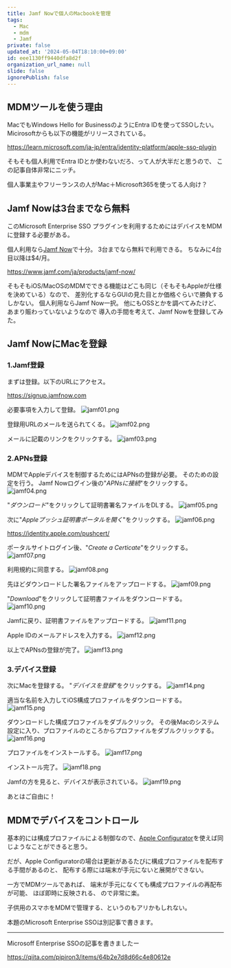 ```yaml
---
title: Jamf Nowで個人のMacbookを管理
tags:
  - Mac
  - mdm
  - Jamf
private: false
updated_at: '2024-05-04T18:10:00+09:00'
id: eee1130ff9440dfa8d2f
organization_url_name: null
slide: false
ignorePublish: false
---
```

## MDMツールを使う理由
MacでもWindows Hello for BusinessのようにEntra IDを使ってSSOしたい。
Micirosoftからも以下の機能がリリースされている。

https://learn.microsoft.com/ja-jp/entra/identity-platform/apple-sso-plugin

そもそも個人利用でEntra IDとか使わないだろ、って人が大半だと思うので、
この記事自体非常にニッチ。

個人事業主やフリーランスの人がMac＋Microsoft365を使ってる人向け？

## Jamf Nowは3台までなら無料
このMicrosoft Enterprise SSO プラグインを利用するためにはデバイスをMDMに登録する必要がある。

個人利用なら[Jamf Now](https://www.jamf.com/ja/products/jamf-now/)で十分。
3台までなら無料で利用できる。
ちなみに4台目以降は$4/月。

https://www.jamf.com/ja/products/jamf-now/

そもそもiOS/MacOSのMDMでできる機能はどこも同じ（そもそもAppleが仕様を決めている）なので、
差別化するならGUIの見た目とか価格ぐらいで勝負するしかない。
個人利用ならJamf Now一択。
他にもOSSとかを調べてみたけど、あまり賑わっていないようなので
導入の手間を考えて、Jamf Nowを登録してみた。

## Jamf NowにMacを登録
### 1.Jamf登録
まずは登録。以下のURLにアクセス。

https://signup.jamfnow.com

必要事項を入力して登録。
![jamf01.png](https://qiita-image-store.s3.ap-northeast-1.amazonaws.com/0/329638/6452f25f-cdad-6e34-b39e-75e3bf16ff43.png)

登録用URLのメールを送られてくる。
![jamf02.png](https://qiita-image-store.s3.ap-northeast-1.amazonaws.com/0/329638/d34442f0-117a-51eb-07b8-e5b56edcb96c.png)

メールに記載のリンクをクリックする。
![jamf03.png](https://qiita-image-store.s3.ap-northeast-1.amazonaws.com/0/329638/d1f56844-ac75-88ff-ed7f-60e33d19a86e.png)

### 2.APNs登録
MDMでAppleデバイスを制御するためにはAPNsの登録が必要。
そのための設定を行う。
Jamf Nowログイン後の"*APNsに接続*"をクリックする。
![jamf04.png](https://qiita-image-store.s3.ap-northeast-1.amazonaws.com/0/329638/2e9531fe-6695-9f61-4c00-f020377edde1.png)

"*ダウンロード*"をクリックして証明書署名ファイルをDLする。
![jamf05.png](https://qiita-image-store.s3.ap-northeast-1.amazonaws.com/0/329638/d59d2198-b45d-27e8-265b-25b0919f5b13.png)

次に"*Appleプッシュ証明書ポータルを開く*"をクリックする。
![jamf06.png](https://qiita-image-store.s3.ap-northeast-1.amazonaws.com/0/329638/b9561075-194d-1c38-74f2-3bf16423895d.png)

https://identity.apple.com/pushcert/

ポータルサイトログイン後、"*Create a Certicate*"をクリックする。
![jamf07.png](https://qiita-image-store.s3.ap-northeast-1.amazonaws.com/0/329638/4a3a4f87-b97e-d949-373d-d7a1b2a85658.png)

利用規約に同意する。
![jamf08.png](https://qiita-image-store.s3.ap-northeast-1.amazonaws.com/0/329638/5ec4fe6b-7d4d-b58e-eef8-40eb4f3f97fd.png)

先ほどダウンロードした署名ファイルをアップロードする。
![jamf09.png](https://qiita-image-store.s3.ap-northeast-1.amazonaws.com/0/329638/7af19525-5516-1982-c47a-f49a3fd27fab.png)

"*Download*"をクリックして証明書ファイルをダウンロードする。
![jamf10.png](https://qiita-image-store.s3.ap-northeast-1.amazonaws.com/0/329638/6bad0643-b765-5d60-60ee-08a8b760ab5b.png)

Jamfに戻り、証明書ファイルをアップロードする。
![jamf11.png](https://qiita-image-store.s3.ap-northeast-1.amazonaws.com/0/329638/18f2ba06-690d-4233-93ea-6b42b59b067a.png)

Apple IDのメールアドレスを入力する。
![jamf12.png](https://qiita-image-store.s3.ap-northeast-1.amazonaws.com/0/329638/ab1f0553-309a-2081-eb2b-6b5fb0520781.png)

以上でAPNsの登録が完了。
![jamf13.png](https://qiita-image-store.s3.ap-northeast-1.amazonaws.com/0/329638/9e34a4d3-7741-37ea-dfa7-1370d83985d2.png)

### 3.デバイス登録
次にMacを登録する。
"*デバイスを登録*"をクリックする。
![jamf14.png](https://qiita-image-store.s3.ap-northeast-1.amazonaws.com/0/329638/b8f3ca92-cc6f-e04b-82aa-75fc2b8f6f48.png)

適当な名前を入力してiOS構成プロファイルをダウンロードする。
![jamf15.png](https://qiita-image-store.s3.ap-northeast-1.amazonaws.com/0/329638/197cf6ba-7f18-d1cb-db86-36d3a05a35c7.png)

ダウンロードした構成プロファイルをダブルクリック。
その後Macのシステム設定に入り、プロファイルのところからプロファイルをダブルクリックする。
![jamf16.png](https://qiita-image-store.s3.ap-northeast-1.amazonaws.com/0/329638/619b3ea8-11ff-52bf-c336-ac11adeb7666.png)

プロファイルをインストールする。
![jamf17.png](https://qiita-image-store.s3.ap-northeast-1.amazonaws.com/0/329638/91c235a0-f325-ab50-7ff4-ecb0cd6bd12e.png)

インストール完了。
![jamf18.png](https://qiita-image-store.s3.ap-northeast-1.amazonaws.com/0/329638/22e557ff-81ad-2710-138c-b3c50068370b.png)

Jamfの方を見ると、デバイスが表示されている。
![jamf19.png](https://qiita-image-store.s3.ap-northeast-1.amazonaws.com/0/329638/b462ecfd-35d2-fba7-7807-9b25adb67ad1.png)

あとはご自由に！

## MDMでデバイスをコントロール
基本的には構成プロファイルによる制御なので、[Apple Configurator](https://support.apple.com/ja-jp/guide/apple-configurator-mac/welcome/mac)を使えば同じようなことができると思う。

だが、Apple Configuratorの場合は更新があるたびに構成プロファイルを配布する手間があるのと、
配布する際には端末が手元にないと展開ができない。

一方でMDMツールであれば、
端末が手元になくても構成プロファイルの再配布が可能、
ほぼ即時に反映される、
ので非常に楽。

子供用のスマホをMDMで管理する、というのもアリかもしれない。

本題のMicrosoft Enterprise SSOは別記事で書きます。

-----
Microsoff Enterprise SSOの記事を書きましたー

https://qiita.com/pipiron3/items/64b2e7d8d66c4e80612e
